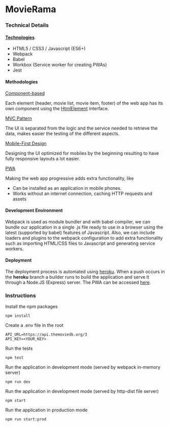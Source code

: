 # MovieRama


### Technical Details


#### <span style="text-decoration:underline;">Technologies</span>



*   HTML5 / CSS3 / Javascript (ES6+)
*   Webpack
*   Babel
*   Workbox (Service worker for creating PWAs)
*   Jest


#### Methodologies

<ins>Component-based<ins>
  
Each element (header, movie list, movie item, footer) of the web app has its own component using the [HtmlElement](https://developer.mozilla.org/en/docs/Web/API/HTMLElement) interface.

<ins>MVC Pattern<ins>

The UI is separated from the logic and the service needed to retrieve the data, makes easier the testing of the different aspects.

<ins>Mobile-First Design<ins>

Designing the UI optimized for mobiles by the beginning resulting to have fully responsive layouts a lot easier.

<ins>PWA<ins>

Making the web app progressive adds extra functionality, like

*   Can be installed as an application in mobile phones.
*   Works without an internet connection, caching HTTP requests and assets


#### Development Environment

Webpack is used as module bundler and with babel compiler, we can bundle our  application in a single .js file ready to use in a browser using the latest (supported by babel) features of Javascript. Also, we can include loaders and plugins to the webpack configuration to add extra functionality such as importing HTML/CSS files to Javascript and generating service workers.


#### Deployment

The deployment process is automated using [heroku](https://dashboard.heroku.com/). When a push occurs in the **heroku** branch a builder runs to build the application and serve it through a Node.JS (Express) server. The PWA can be accessed [here](https://vdrosatos-movierama.herokuapp.com/).


### Instructions

Install the npm packages


```
npm install
```

Create a .env file in the root
```
API_URL=https://api.themoviedb.org/3
API_KEY=<YOUR_KEY>
```

Run the tests


```
npm test
```


Run the application in development mode (served by webpack in-memory server)


```
npm run dev
```


Run the application in development mode (served by http-dist file server)


```
npm start
```


Run the application in production mode 


```
npm run start:prod
```


